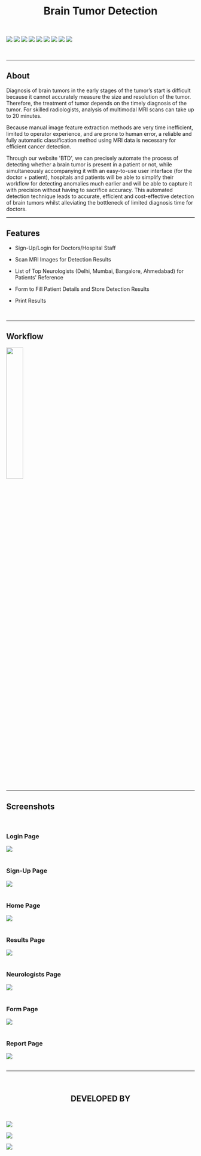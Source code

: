 <h1 align="center">Brain Tumor Detection</h1>

<!-- <div align="center">
<img align="center" src="Readme_Assets\V-Shop Logo.png" height="250px"> 
</div> -->

<br>

[![](https://img.shields.io/badge/Made_with-SQLite-green?style=for-the-badge&logo=SQLite)](https://www.sqlite.org/index.html)
[![](https://img.shields.io/badge/Made_with-Flask-green?style=for-the-badge&logo=Flask)](https://flask.palletsprojects.com/en/1.1.x/)
[![](https://img.shields.io/badge/Made_with-HTML-green?style=for-the-badge&logo=HTML)](https://html.com/)
[![](https://img.shields.io/badge/Made_with-CSS-green?style=for-the-badge&logo=CSS)](https://www.w3.org/Style/CSS/Overview.en.html)
[![](https://img.shields.io/badge/Made_with-JavaScript-green?style=for-the-badge&logo=javaScript)](https://www.javascript.com/)
[![](https://img.shields.io/badge/Made_with-Opencv-green?style=for-the-badge&logo=opencv)](https://opencv.org)
[![](https://img.shields.io/badge/Made_with-Python-green?style=for-the-badge&logo=python)](https://www.python.org)
[![](https://img.shields.io/badge/Made_with-Tensorflow-green?style=for-the-badge&logo=tensorflow)](https://www.tensorflow.org)
[![](https://img.shields.io/badge/Made_with-Bootstrap-green?style=for-the-badge&logo=Bootstrap)](https://getbootstrap.com/)


</br>

</div>



---
<h2><strong>About</h2></strong>
<p>Diagnosis of brain tumors in the early stages of the tumor’s start is difficult because it cannot accurately measure the size and resolution of the tumor. Therefore, the treatment of tumor depends on the timely diagnosis of the tumor. For skilled radiologists, analysis of multimodal MRI scans can take up to 20 minutes. </p>

<p>Because manual image feature extraction methods are very time inefficient, limited to operator experience, and are prone to human error, a reliable and fully automatic classification method using MRI data is necessary for efficient cancer detection. 
  </p>


<p>Through our website 'BTD', we can precisely automate the process of detecting whether a brain tumor is present in a patient or not, while simultaneously accompanying it with an easy-to-use user interface (for the doctor + patient), hospitals and patients will be able to simplify their workflow for detecting anomalies much earlier and will be able to capture it with precision without having to sacrifice accuracy. This automated detection technique leads to accurate, efficient and cost-effective detection of brain tumors whilst alleviating the bottleneck of limited diagnosis time for doctors.  
</p>

<!-- <p><strong>Link to Demo Videos and Body Segmentation Model:</strong>
https://drive.google.com/drive/folders/1T-GQfl3ogf-KyzS4cY9UPIjahOKtnJ9E?usp=sharing
</p>
<br> -->

---

<h2><strong>Features</h2></strong>

* Sign-Up/Login for Doctors/Hospital Staff

* Scan MRI Images for Detection Results​

* List of Top Neurologists (Delhi, Mumbai, Bangalore, Ahmedabad) for Patients' Reference   ​

* Form to Fill Patient Details and Store Detection Results 

* Print Results

<br>

---

<h2><strong>Workflow</h2></strong>

<img src="readme_assets/MP final Flow Diagram.png" style="width: 30%"> <br>


---

<h2><strong>Screenshots</strong></h2>
<br>
<div>
<h3>Login Page</h3>
<img src="readme_assets/login.PNG">
<br><br>
<h3>Sign-Up Page</h3>
<img src="readme_assets/signup.PNG">
<br><br>
<h3>Home Page</h3>
<img src="readme_assets/mainPage.PNG">
<br><br>
<h3>Results Page</h3>
<img src="readme_assets/detectionResult.PNG">
<br><br>
<h3>Neurologists Page</h3>
<img src="readme_assets/doctors.PNG">
<br><br>
<h3>Form Page</h3>
<img src="readme_assets/form.PNG">
<br><br>
<h3>Report Page</h3>
<img src="readme_assets/report.PNG">
<br><br>
</div>

</div>



---



<br>
<h2 align="center"><b>DEVELOPED BY</b></h2><br>


[![](https://img.shields.io/badge/LinkedIn-Priyanka_Hotchandani-blue?style=for-the-badge&logo=linkedin)](https://www.linkedin.com/in/priyanka-hotchandani/)

[![](https://img.shields.io/badge/LinkedIn-Prachi_Randeria-blue?style=for-the-badge&logo=linkedin)](https://www.linkedin.com/in/prachi-randeria/)

[![](https://img.shields.io/badge/LinkedIn-Vaishnavi_Patil-blue?style=for-the-badge&logo=linkedin)](https://www.linkedin.com/in/vaishnavi-patil-79773a1a7/)
 

